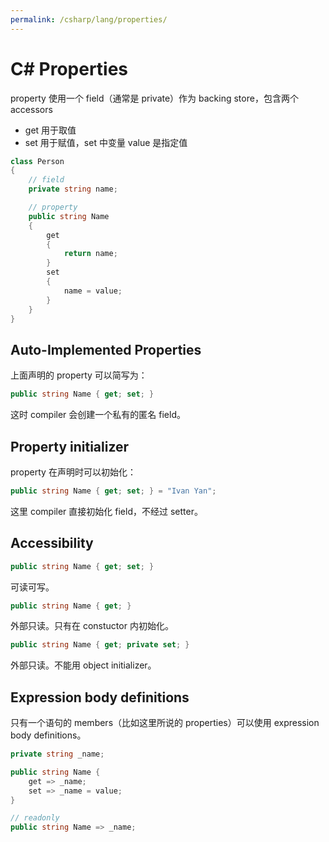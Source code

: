 ```yaml
---
permalink: /csharp/lang/properties/
---
```


# C# Properties

property 使用一个 field（通常是 private）作为 backing store，包含两个 accessors

- get 用于取值
- set 用于赋值，set 中变量 value 是指定值

```cs
class Person
{
    // field
    private string name;

    // property
    public string Name
    {
        get
        {
            return name;
        }
        set
        {
            name = value;
        }
    }
}
```

## Auto-Implemented Properties

上面声明的 property 可以简写为：

```cs
public string Name { get; set; }
```

这时 compiler 会创建一个私有的匿名 field。

## Property initializer

property 在声明时可以初始化：

```cs
public string Name { get; set; } = "Ivan Yan";
```

这里 compiler 直接初始化 field，不经过 setter。

## Accessibility

```cs
public string Name { get; set; }
```

可读可写。

```cs
public string Name { get; }
```

外部只读。只有在 constuctor 内初始化。

```cs
public string Name { get; private set; }
```

外部只读。不能用 object initializer。

## Expression body definitions

只有一个语句的 members（比如这里所说的 properties）可以使用 expression body definitions。

```cs
private string _name;

public string Name {
    get => _name;
    set => _name = value;
}

// readonly
public string Name => _name;
```
